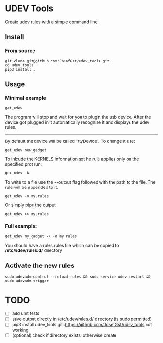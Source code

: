 # UDEV Tools

Create udev rules with a simple command line.

## Install 
<!-- ### With pip
    pip3 install udev_tools git+https://github.com/JosefGst/udev_tools -->

### From source
    git clone git@github.com:JosefGst/udev_tools.git
    cd udev_tools
    pip3 install .

## Usage
### Minimal example

    get_udev

The program will stop and wait for you to plugin the usb device. After the device got plugged in it automatically recognize it and displays the udev rules. 

---
By default the device will be called "ttyDevice". To change it use:

    get_udev new_gadget

To inlcude the KERNELS information sot he rule applies only on the specified prot run:

    get_udev -k

To write to a file use the --output flag followed with the path to the file. The rule will be appended to it.

    get_udev -o my.rules

Or simply pipe the output

    get_udev >> my.rules

### Full example:

    get_udev my_gadget -k -o my.rules

You should have a rules.rules file which can be copied to **/etc/udev/rules.d/** directory

## Activate the new rules 

    sudo udevadm control --reload-rules && sudo service udev restart && sudo udevadm trigger

# TODO

- [ ] add unit tests
- [ ] save output directly in /etc/udev/rules.d/ directory (is sudo permitted)
- [ ] pip3 install udev_tools git+https://github.com/JosefGst/udev_tools not working
- [ ] (optional) check if directory exists, otherwise create